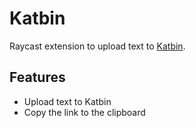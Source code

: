 # Katbin

Raycast extension to upload text to [Katbin](https://katb.in).

## Features

- Upload text to Katbin
- Copy the link to the clipboard

